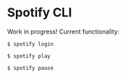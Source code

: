 # Spotify CLI

Work in progress! Current functionality:

`$ spotify login`

`$ spotify play`

`$ spotify pause`
